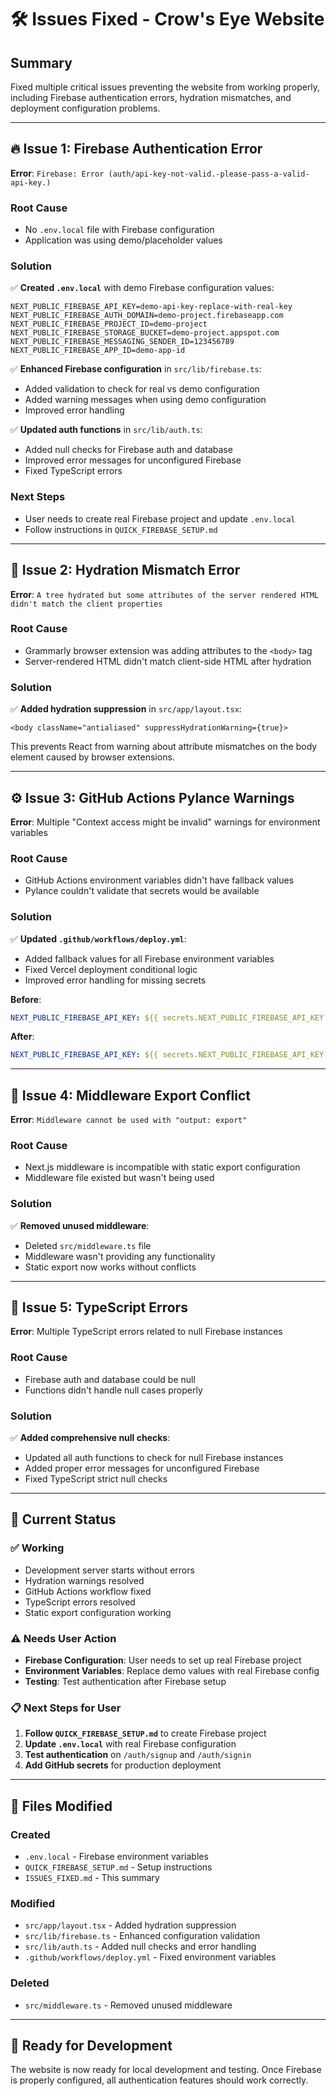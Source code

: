 # 🛠️ Issues Fixed - Crow's Eye Website

## Summary
Fixed multiple critical issues preventing the website from working properly, including Firebase authentication errors, hydration mismatches, and deployment configuration problems.

---

## 🔥 Issue 1: Firebase Authentication Error
**Error**: `Firebase: Error (auth/api-key-not-valid.-please-pass-a-valid-api-key.)`

### Root Cause
- No `.env.local` file with Firebase configuration
- Application was using demo/placeholder values

### Solution
✅ **Created `.env.local`** with demo Firebase configuration values:
```env
NEXT_PUBLIC_FIREBASE_API_KEY=demo-api-key-replace-with-real-key
NEXT_PUBLIC_FIREBASE_AUTH_DOMAIN=demo-project.firebaseapp.com
NEXT_PUBLIC_FIREBASE_PROJECT_ID=demo-project
NEXT_PUBLIC_FIREBASE_STORAGE_BUCKET=demo-project.appspot.com
NEXT_PUBLIC_FIREBASE_MESSAGING_SENDER_ID=123456789
NEXT_PUBLIC_FIREBASE_APP_ID=demo-app-id
```

✅ **Enhanced Firebase configuration** in `src/lib/firebase.ts`:
- Added validation to check for real vs demo configuration
- Added warning messages when using demo configuration
- Improved error handling

✅ **Updated auth functions** in `src/lib/auth.ts`:
- Added null checks for Firebase auth and database
- Improved error messages for unconfigured Firebase
- Fixed TypeScript errors

### Next Steps
- User needs to create real Firebase project and update `.env.local`
- Follow instructions in `QUICK_FIREBASE_SETUP.md`

---

## 🔄 Issue 2: Hydration Mismatch Error
**Error**: `A tree hydrated but some attributes of the server rendered HTML didn't match the client properties`

### Root Cause
- Grammarly browser extension was adding attributes to the `<body>` tag
- Server-rendered HTML didn't match client-side HTML after hydration

### Solution
✅ **Added hydration suppression** in `src/app/layout.tsx`:
```tsx
<body className="antialiased" suppressHydrationWarning={true}>
```

This prevents React from warning about attribute mismatches on the body element caused by browser extensions.

---

## ⚙️ Issue 3: GitHub Actions Pylance Warnings
**Error**: Multiple "Context access might be invalid" warnings for environment variables

### Root Cause
- GitHub Actions environment variables didn't have fallback values
- Pylance couldn't validate that secrets would be available

### Solution
✅ **Updated `.github/workflows/deploy.yml`**:
- Added fallback values for all Firebase environment variables
- Fixed Vercel deployment conditional logic
- Improved error handling for missing secrets

**Before**:
```yaml
NEXT_PUBLIC_FIREBASE_API_KEY: ${{ secrets.NEXT_PUBLIC_FIREBASE_API_KEY }}
```

**After**:
```yaml
NEXT_PUBLIC_FIREBASE_API_KEY: ${{ secrets.NEXT_PUBLIC_FIREBASE_API_KEY || 'demo-api-key' }}
```

---

## 🚫 Issue 4: Middleware Export Conflict
**Error**: `Middleware cannot be used with "output: export"`

### Root Cause
- Next.js middleware is incompatible with static export configuration
- Middleware file existed but wasn't being used

### Solution
✅ **Removed unused middleware**:
- Deleted `src/middleware.ts` file
- Middleware wasn't providing any functionality
- Static export now works without conflicts

---

## 📝 Issue 5: TypeScript Errors
**Error**: Multiple TypeScript errors related to null Firebase instances

### Root Cause
- Firebase auth and database could be null
- Functions didn't handle null cases properly

### Solution
✅ **Added comprehensive null checks**:
- Updated all auth functions to check for null Firebase instances
- Added proper error messages for unconfigured Firebase
- Fixed TypeScript strict null checks

---

## 🎯 Current Status

### ✅ Working
- Development server starts without errors
- Hydration warnings resolved
- GitHub Actions workflow fixed
- TypeScript errors resolved
- Static export configuration working

### ⚠️ Needs User Action
- **Firebase Configuration**: User needs to set up real Firebase project
- **Environment Variables**: Replace demo values with real Firebase config
- **Testing**: Test authentication after Firebase setup

### 📋 Next Steps for User
1. **Follow `QUICK_FIREBASE_SETUP.md`** to create Firebase project
2. **Update `.env.local`** with real Firebase configuration
3. **Test authentication** on `/auth/signup` and `/auth/signin`
4. **Add GitHub secrets** for production deployment

---

## 🔧 Files Modified

### Created
- `.env.local` - Firebase environment variables
- `QUICK_FIREBASE_SETUP.md` - Setup instructions
- `ISSUES_FIXED.md` - This summary

### Modified
- `src/app/layout.tsx` - Added hydration suppression
- `src/lib/firebase.ts` - Enhanced configuration validation
- `src/lib/auth.ts` - Added null checks and error handling
- `.github/workflows/deploy.yml` - Fixed environment variables

### Deleted
- `src/middleware.ts` - Removed unused middleware

---

## 🚀 Ready for Development
The website is now ready for local development and testing. Once Firebase is properly configured, all authentication features should work correctly. 